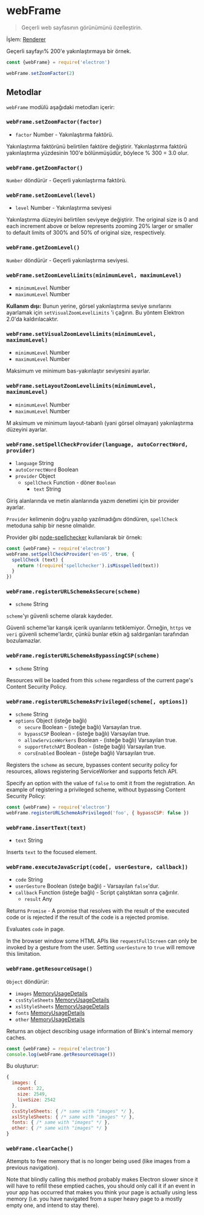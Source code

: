 # webFrame

> Geçerli web sayfasının görünümünü özelleştirin.

İşlem: [Renderer](../glossary.md#renderer-process)

Geçerli sayfayı% 200'e yakınlaştırmaya bir örnek.

```javascript
const {webFrame} = require('electron')

webFrame.setZoomFactor(2)
```

## Metodlar

`webFrame` modülü aşağıdaki metodları içerir:

### `webFrame.setZoomFactor(factor)`

* `factor` Number - Yakınlaştırma faktörü.

Yakınlaştırma faktörünü belirtilen faktöre değiştirir. Yakınlaştırma faktörü yakınlaştırma yüzdesinin 100'e bölünmüşüdür, böylece % 300 = 3.0 olur.

### `webFrame.getZoomFactor()`

`Number` döndürür - Geçerli yakınlaştırma faktörü.

### `webFrame.setZoomLevel(level)`

* `level` Number - Yakınlaştırma seviyesi

Yakınlaştırma düzeyini belirtilen seviyeye değiştirir. The original size is 0 and each increment above or below represents zooming 20% larger or smaller to default limits of 300% and 50% of original size, respectively.

### `webFrame.getZoomLevel()`

`Number` döndürür - Geçerli yakınlaştırma seviyesi.

### `webFrame.setZoomLevelLimits(minimumLevel, maximumLevel)`

* `minimumLevel` Number
* `maximumLevel` Number

**Kullanım dışı:** Bunun yerine, görsel yakınlaştırma seviye sınırlarını ayarlamak için `setVisualZoomLevelLimits` 'i çağırın. Bu yöntem Elektron 2.0'da kaldırılacaktır.

### `webFrame.setVisualZoomLevelLimits(minimumLevel, maximumLevel)`

* `minimumLevel` Number
* `maximumLevel` Number

Maksimum ve minimum bas-yakınlaştır seviyesini ayarlar.

### `webFrame.setLayoutZoomLevelLimits(minimumLevel, maximumLevel)`

* `minimumLevel` Number
* `maximumLevel` Number

M aksimum ve minimum layout-tabanlı (yani görsel olmayan) yakınlaştırma düzeyini ayarlar.

### `webFrame.setSpellCheckProvider(language, autoCorrectWord, provider)`

* `language` String
* `autoCorrectWord` Boolean
* `provider` Object 
  * `spellCheck` Function - döner `Boolean` 
    * `text` String

Giriş alanlarında ve metin alanlarında yazım denetimi için bir provider ayarlar.

`Provider` kelimenin doğru yazılıp yazılmadığını döndüren, `spellCheck` metoduna sahip bir nesne olmalıdır.

Provider gibi [node-spellchecker](https://github.com/atom/node-spellchecker) kullanılarak bir örnek:

```javascript
const {webFrame} = require('electron')
webFrame.setSpellCheckProvider('en-US', true, {
  spellCheck (text) {
    return !(require('spellchecker').isMisspelled(text))
  }
})
```

### `webFrame.registerURLSchemeAsSecure(scheme)`

* `scheme` String

`scheme`'yı güvenli scheme olarak kaydeder.

Güvenli scheme'lar karışık içerik uyarılarını tetiklemiyor. Örneğin, `https` ve `veri` güvenli scheme'lardır, çünkü bunlar etkin ağ saldırganları tarafından bozulamazlar.

### `webFrame.registerURLSchemeAsBypassingCSP(scheme)`

* `scheme` String

Resources will be loaded from this `scheme` regardless of the current page's Content Security Policy.

### `webFrame.registerURLSchemeAsPrivileged(scheme[, options])`

* `scheme` String
* `options` Object (isteğe bağlı) 
  * `secure` Boolean - (isteğe bağlı) Varsayılan true.
  * `bypassCSP` Boolean - (isteğe bağlı) Varsayılan true.
  * `allowServiceWorkers` Boolean - (isteğe bağlı) Varsayılan true.
  * `supportFetchAPI` Boolean - (isteğe bağlı) Varsayılan true.
  * `corsEnabled` Boolean - (isteğe bağlı) Varsayılan true.

Registers the `scheme` as secure, bypasses content security policy for resources, allows registering ServiceWorker and supports fetch API.

Specify an option with the value of `false` to omit it from the registration. An example of registering a privileged scheme, without bypassing Content Security Policy:

```javascript
const {webFrame} = require('electron')
webFrame.registerURLSchemeAsPrivileged('foo', { bypassCSP: false })
```

### `webFrame.insertText(text)`

* `text` String

Inserts `text` to the focused element.

### `webFrame.executeJavaScript(code[, userGesture, callback])`

* `code` String
* `userGesture` Boolean (isteğe bağlı) - Varsayılan `false`'dur.
* `callback` Function (isteğe bağlı) - Script çalıştıktan sonra çağırılır. 
  * `result` Any

Returns `Promise` - A promise that resolves with the result of the executed code or is rejected if the result of the code is a rejected promise.

Evaluates `code` in page.

In the browser window some HTML APIs like `requestFullScreen` can only be invoked by a gesture from the user. Setting `userGesture` to `true` will remove this limitation.

### `webFrame.getResourceUsage()`

`Object` döndürür:

* `images` [MemoryUsageDetails](structures/memory-usage-details.md)
* `cssStyleSheets` [MemoryUsageDetails](structures/memory-usage-details.md)
* `xslStyleSheets` [MemoryUsageDetails](structures/memory-usage-details.md)
* `fonts` [MemoryUsageDetails](structures/memory-usage-details.md)
* `other` [MemoryUsageDetails](structures/memory-usage-details.md)

Returns an object describing usage information of Blink's internal memory caches.

```javascript
const {webFrame} = require('electron')
console.log(webFrame.getResourceUsage())
```

Bu oluşturur:

```javascript
{
  images: {
    count: 22,
    size: 2549,
    liveSize: 2542
  },
  cssStyleSheets: { /* same with "images" */ },
  xslStyleSheets: { /* same with "images" */ },
  fonts: { /* same with "images" */ },
  other: { /* same with "images" */ }
}
```

### `webFrame.clearCache()`

Attempts to free memory that is no longer being used (like images from a previous navigation).

Note that blindly calling this method probably makes Electron slower since it will have to refill these emptied caches, you should only call it if an event in your app has occurred that makes you think your page is actually using less memory (i.e. you have navigated from a super heavy page to a mostly empty one, and intend to stay there).